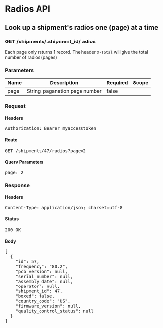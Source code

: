 # Radios API

## Look up a shipment&#39;s radios one (page) at a time 

### GET /shipments/:shipment_id/radios

Each page only returns 1 record. The header `X-Total` will give the total number of radios (pages)

### Parameters

| Name | Description | Required | Scope |
|------|-------------|----------|-------|
| page | String, paganation page number | false |  |

### Request

#### Headers

<pre>Authorization: Bearer myaccesstoken</pre>

#### Route

<pre>GET /shipments/47/radios?page=2</pre>

#### Query Parameters

<pre>page: 2</pre>

### Response

#### Headers

<pre>Content-Type: application/json; charset=utf-8</pre>

#### Status

<pre>200 OK</pre>

#### Body

<pre>[
  {
    "id": 57,
    "frequency": "80.2",
    "pcb_version": null,
    "serial_number": null,
    "assembly_date": null,
    "operator": null,
    "shipment_id": 47,
    "boxed": false,
    "country_code": "US",
    "firmware_version": null,
    "quality_control_status": null
  }
]</pre>
